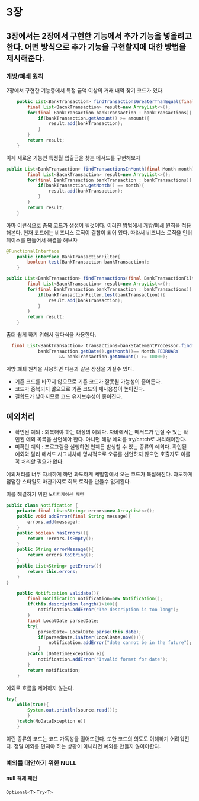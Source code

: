 # 3장

## 3장에서는 2장에서 구현한 기능에서 추가 기능을 넣을려고 한다. 어떤 방식으로 추가 기능을 구현할지에 대한 방법을 제시해준다.

### 개방/폐쇄 원칙
2장에서 구현한 기능중에서 특정 금액 이상의 거래 내역 찾기 코드가 있다.
```java
    public List<BankTransaction> findTransactionsGreaterThanEqual(final int amount){
        final List<BacnkTransaction> result=new ArrayList<>();
        for(final BankTransaction bankTransaction : bankTransactions){
            if(bankTransaction.getAmount() >= amount){
                result.add(bankTransaction);
            }
        }
        return result;
    } 
```
이제 새로운 기능인 특정월 입출금을 찾는 메서드를 구현해보자

```java
public List<BankTransaction> findTransactionsInMonth(final Month month){
        final List<BacnkTransaction> result=new ArrayList<>();
        for(final BankTransaction bankTransaction : bankTransactions){
            if(bankTransaction.getMonth() == month){
                result.add(bankTransaction);
            }
        }
        return result;
    }
```
아마 이런식으로 중복 코드가 생성이 될것이다. 
이러한 방법에서 개방/폐쇄 원칙을 적용해본다.
현재 코드에는 비즈니스 로직이 결합이 되어 있다. 따라서 비즈니스 로직을 인터페이스를 만들어서 해결을 해보자

```java
@FunctionalInterface
    public interface BankTransactionFilter{
        boolean test(BankTransaction bankTransaction);
    }
```

```java
public List<BankTransaction> findTransactions(final BankTransactionFilter bankTransactionFilter){
        final List<BacnkTransaction> result=new ArrayList<>();
        for(final BankTransaction bankTransaction : bankTransactions){
            if(bankTransactionFilter.test(bankTransaction)){
                result.add(bankTransaction);
            }
        }
        return result;
    }
```

좀더 쉽게 하기 위해서 람다식을 사용한다.
```java
  final List<BankTransaction> transactions=bankStatementProcessor.findTransactions(bankTransaction -> 
            bankTransaction.getDate().getMonth()== Month.FEBRUARY 
                    && bankTransaction.getAmount() >= 10000);
```

계방 폐쇄 원칙을 사용하면 다음과 같은 장점을 가질수 있다. 
- 기존 코드를 바꾸지 않으므로 기존 코드가 잘못될 가능성이 줄어든다.
- 코드가 중복되지 않으므로 기존 코드의 재사용성이 높아진다.
- 결합도가 낮아지므로 코드 유지보수성이 좋아진다.

## 예외처리
- 확인된 예외 : 회복해야 하는 대상의 예외다. 자바에서는 메서드가 던질 수 있는 확인된 예외 목록을 선언해야 한다. 아니면 해당 예외를 try/catch로 처리해야한다.
- 미확인 예외 : 프로그램을 실행하면 언제든 발생할 수 있는 종류의 예외다. 확인된 예외와 달리 메서드 시그니처에 명시적으로 오류를 선언하지 않으면 호출자도 이를 꼭 처리할 필요가 없다.

예외처리를 너무 자세하게 하면 과도하게 세밀함에서 오는 코드가 복잡해진다.
과도하게 덤덤한 스타일도 마찬가지로 회복 로직을 만들수 없게된다.

이를 해결하기 위한 ```노티피케이션 패턴```
```java
public class Notification {
    private final List<String> errors=new ArrayList<>();
    public void addError(final String message){
        errors.add(message);
    }
    public boolean hasErrors(){
        return !errors.isEmpty();
    }
    public String errorMessage(){
        return errors.toString();
    }
    public List<String> getErrors(){
        return this.errors;
    }
}
```
```java
    public Notification validate(){
        final Notification notification=new Notification();
        if(this.description.length()>100){
            notification.addError("The description is too long");
        }
        final LocalDate parsedDate;
        try{
            parsedDate= LocalDate.parse(this.date);
            if(parsedDate.isAfter(LocalDate.now())){
                notification.addError("date cannot be in the future");
            }
        }catch (DateTimeException e){
            notification.addError("Invalid format for date");
        }
        return notification;
    }
```
예외로 흐름을 제어하지 않는다. 
```java
try{
    while(true){
        System.out.println(source.read());
        }
    }catch(NoDataException e){
    }
```
이런 종류의 코드는 코드 가독성을 떨어뜨린다. 또한 코드의 의도도 이해하기 어려워진다. 정말 예외를 던져야 하는 상황이 아니라면 예외를 만들지 않아야한다.

### 예외를 대안하기 위한 NULL

#### null 객체 패턴
```Optional<T>``` 
```Try<T>```

